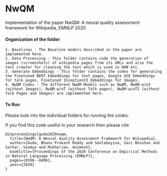 # NwQM
Implementation of the paper NwQM: A neural quality assessment framework for Wikipedia, EMNLP 2020

#### Organization of the folder
```
1. Baselines - The Baseline models described in the paper are implemented here.
2. Data Processing - This folder contains code the generation of images (screenshots) of wikipedia pages from its URLs and also the text crawler for cleaning the text which is used in HAN etc.
3. Generate Embeddings - This folder contains the codes for generating the Finetuned BERT Embeddings for text pages, Google USE Embeddings for talk pages, Finetuned InceptionV3 Embeddings for Images.
4. NwQM Codes - The different NwQM Models such as NwQM, NwQM-w/oI (without Images), NwQM-w/oT (without Talk pages), NwQM-w/oTI (without Talk Pages and Images) are implemented here.
```
#### To Run

Please look into the individual folders for running the codes.

If you find this code useful in your research then please cite

```
@inproceedings{guda2020nwqm,
  title={NwQM: A Neural Quality Assessment Framework for Wikipedia},
  author={Guda, Bhanu Prakash Reddy and Seelaboyina, Sasi Bhushan and Sarkar, Soumya and Mukherjee, Animesh},
  booktitle={Proceedings of the 2020 Conference on Empirical Methods in Natural Language Processing (EMNLP)},
  pages={8396--8406},
  year={2020}
}
```
